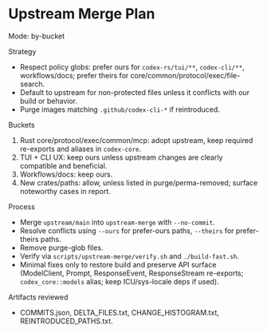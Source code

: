 # Upstream Merge Plan

Mode: by-bucket

Strategy
- Respect policy globs: prefer ours for `codex-rs/tui/**`, `codex-cli/**`, workflows/docs; prefer theirs for core/common/protocol/exec/file-search.
- Default to upstream for non-protected files unless it conflicts with our build or behavior.
- Purge images matching `.github/codex-cli-*` if reintroduced.

Buckets
1) Rust core/protocol/exec/common/mcp: adopt upstream, keep required re-exports and aliases in `codex-core`.
2) TUI + CLI UX: keep ours unless upstream changes are clearly compatible and beneficial.
3) Workflows/docs: keep ours.
4) New crates/paths: allow, unless listed in purge/perma-removed; surface noteworthy cases in report.

Process
- Merge `upstream/main` into `upstream-merge` with `--no-commit`.
- Resolve conflicts using `--ours` for prefer-ours paths, `--theirs` for prefer-theirs paths.
- Remove purge-glob files.
- Verify via `scripts/upstream-merge/verify.sh` and `./build-fast.sh`.
- Minimal fixes only to restore build and preserve API surface (ModelClient, Prompt, ResponseEvent, ResponseStream re-exports; `codex_core::models` alias; keep ICU/sys-locale deps if used).

Artifacts reviewed
- COMMITS.json, DELTA_FILES.txt, CHANGE_HISTOGRAM.txt, REINTRODUCED_PATHS.txt.

